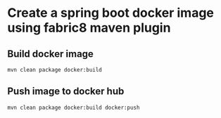# Create a spring boot docker image using fabric8 maven plugin

## Build docker image

    mvn clean package docker:build
    
## Push image to docker hub    
    mvn clean package docker:build docker:push